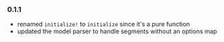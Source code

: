 ### 0.1.1

- renamed `initialize!` to `initialize` since it's a pure function
- updated the model parser to handle segments without an options map


